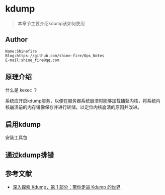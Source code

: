 # kdump

> 本章节主要介绍kdump该如何使用

## Author

```
Name:Shinefire
Blog:https://github.com/shine-fire/Ops_Notes
E-mail:shine_fire@qq.com
```

## 原理介绍

什么是 kexec ？

系统应开启kdump服务，以便在服务器系统崩溃时能够加载捕获内核，将系统内核崩溃前的内存镜像保存并进行转储，以定位内核崩溃的原因并改进。

## 启用kdump

安装工具包

## 通过kdump排错

## 参考文献

- [深入探索 Kdump，第 1 部分：带你走进 Kdump 的世界](https://www.ibm.com/developerworks/cn/linux/l-cn-kdump1/index.html)

